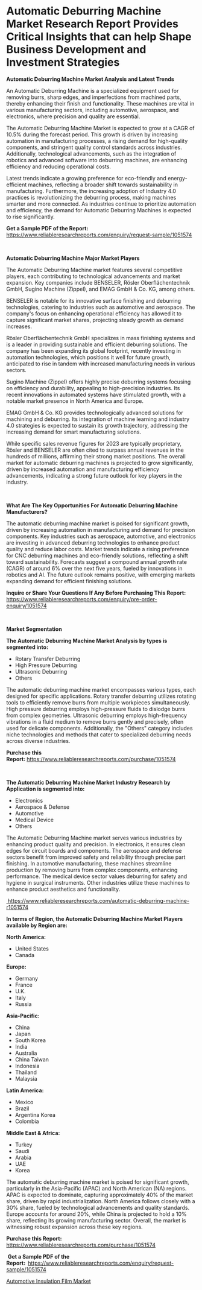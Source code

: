 <p><h1>Automatic Deburring Machine Market Research Report Provides Critical Insights that can help Shape Business Development and Investment Strategies</h1></p><p><strong>Automatic Deburring Machine Market Analysis and Latest Trends</strong></p>
<p><p>An Automatic Deburring Machine is a specialized equipment used for removing burrs, sharp edges, and imperfections from machined parts, thereby enhancing their finish and functionality. These machines are vital in various manufacturing sectors, including automotive, aerospace, and electronics, where precision and quality are essential. </p><p>The Automatic Deburring Machine Market is expected to grow at a CAGR of 10.5% during the forecast period. This growth is driven by increasing automation in manufacturing processes, a rising demand for high-quality components, and stringent quality control standards across industries. Additionally, technological advancements, such as the integration of robotics and advanced software into deburring machines, are enhancing efficiency and reducing operational costs. </p><p>Latest trends indicate a growing preference for eco-friendly and energy-efficient machines, reflecting a broader shift towards sustainability in manufacturing. Furthermore, the increasing adoption of Industry 4.0 practices is revolutionizing the deburring process, making machines smarter and more connected. As industries continue to prioritize automation and efficiency, the demand for Automatic Deburring Machines is expected to rise significantly.</p></p>
<p><strong>Get a Sample PDF of the Report:&nbsp;</strong> <a href="https://www.reliableresearchreports.com/enquiry/request-sample/1051574?utm_campaign=2219&utm_medium=2&utm_source=Github&utm_content=ia&utm_term=30032025&utm_id=automatic-deburring-machine">https://www.reliableresearchreports.com/enquiry/request-sample/1051574</a></p>
<p>&nbsp;</p>
<p><strong>Automatic Deburring Machine Major Market Players</strong></p>
<p><p>The Automatic Deburring Machine market features several competitive players, each contributing to technological advancements and market expansion. Key companies include BENSELER, Rösler Oberflächentechnik GmbH, Sugino Machine (Zippel), and EMAG GmbH & Co. KG, among others. </p><p>BENSELER is notable for its innovative surface finishing and deburring technologies, catering to industries such as automotive and aerospace. The company's focus on enhancing operational efficiency has allowed it to capture significant market shares, projecting steady growth as demand increases.</p><p>Rösler Oberflächentechnik GmbH specializes in mass finishing systems and is a leader in providing sustainable and efficient deburring solutions. The company has been expanding its global footprint, recently investing in automation technologies, which positions it well for future growth, anticipated to rise in tandem with increased manufacturing needs in various sectors.</p><p>Sugino Machine (Zippel) offers highly precise deburring systems focusing on efficiency and durability, appealing to high-precision industries. Its recent innovations in automated systems have stimulated growth, with a notable market presence in North America and Europe.</p><p>EMAG GmbH & Co. KG provides technologically advanced solutions for machining and deburring. Its integration of machine learning and industry 4.0 strategies is expected to sustain its growth trajectory, addressing the increasing demand for smart manufacturing solutions.</p><p>While specific sales revenue figures for 2023 are typically proprietary, Rösler and BENSELER are often cited to surpass annual revenues in the hundreds of millions, affirming their strong market positions. The overall market for automatic deburring machines is projected to grow significantly, driven by increased automation and manufacturing efficiency advancements, indicating a strong future outlook for key players in the industry.</p></p>
<p>&nbsp;</p>
<p><strong>What Are The Key Opportunities For Automatic Deburring Machine Manufacturers?</strong></p>
<p><p>The automatic deburring machine market is poised for significant growth, driven by increasing automation in manufacturing and demand for precision components. Key industries such as aerospace, automotive, and electronics are investing in advanced deburring technologies to enhance product quality and reduce labor costs. Market trends indicate a rising preference for CNC deburring machines and eco-friendly solutions, reflecting a shift toward sustainability. Forecasts suggest a compound annual growth rate (CAGR) of around 6% over the next five years, fueled by innovations in robotics and AI. The future outlook remains positive, with emerging markets expanding demand for efficient finishing solutions.</p></p>
<p><strong>Inquire or Share Your Questions If Any Before Purchasing This Report:</strong> <a href="https://www.reliableresearchreports.com/enquiry/pre-order-enquiry/1051574?utm_campaign=2219&utm_medium=2&utm_source=Github&utm_content=ia&utm_term=30032025&utm_id=automatic-deburring-machine">https://www.reliableresearchreports.com/enquiry/pre-order-enquiry/1051574</a></p>
<p>&nbsp;</p>
<p><strong>Market Segmentation</strong></p>
<p><strong>The Automatic Deburring Machine Market Analysis by types is segmented into:</strong></p>
<p><ul><li>Rotary Transfer Deburring</li><li>High Pressure Deburring</li><li>Ultrasonic Deburring</li><li>Others</li></ul></p>
<p><p>The automatic deburring machine market encompasses various types, each designed for specific applications. Rotary transfer deburring utilizes rotating tools to efficiently remove burrs from multiple workpieces simultaneously. High pressure deburring employs high-pressure fluids to dislodge burrs from complex geometries. Ultrasonic deburring employs high-frequency vibrations in a fluid medium to remove burrs gently and precisely, often used for delicate components. Additionally, the "Others" category includes niche technologies and methods that cater to specialized deburring needs across diverse industries.</p></p>
<p><strong>Purchase this Report:&nbsp;</strong><a href="https://www.reliableresearchreports.com/purchase/1051574?utm_campaign=2219&utm_medium=2&utm_source=Github&utm_content=ia&utm_term=30032025&utm_id=automatic-deburring-machine">https://www.reliableresearchreports.com/purchase/1051574</a></p>
<p>&nbsp;</p>
<p><strong>The Automatic Deburring Machine Market Industry Research by Application is segmented into:</strong></p>
<p><ul><li>Electronics</li><li>Aerospace & Defense</li><li>Automotive</li><li>Medical Device</li><li>Others</li></ul></p>
<p><p>The Automatic Deburring Machine market serves various industries by enhancing product quality and precision. In electronics, it ensures clean edges for circuit boards and components. The aerospace and defense sectors benefit from improved safety and reliability through precise part finishing. In automotive manufacturing, these machines streamline production by removing burrs from complex components, enhancing performance. The medical device sector values deburring for safety and hygiene in surgical instruments. Other industries utilize these machines to enhance product aesthetics and functionality.</p></p>
<p><a href="https://www.reliableresearchreports.com/automatic-deburring-machine-r1051574?utm_campaign=2219&utm_medium=2&utm_source=Github&utm_content=ia&utm_term=30032025&utm_id=automatic-deburring-machine">&nbsp;https://www.reliableresearchreports.com/automatic-deburring-machine-r1051574</a></p>
<p><strong>In terms of Region, the Automatic Deburring Machine Market Players available by Region are:</strong></p>
<p>
    <p> <strong> North America: </strong>
        <ul>
            <li>United States</li>
            <li>Canada</li>
        </ul>
        </p> 
    <p> <strong> Europe: </strong>
        <ul>
            <li>Germany</li>
            <li>France</li>
            <li>U.K.</li>
            <li>Italy</li>
            <li>Russia</li>
        </ul>
        </p> 
    <p> <strong> Asia-Pacific: </strong>
        <ul>
            <li>China</li>
            <li>Japan</li>
            <li>South Korea</li>
            <li>India</li>
            <li>Australia</li>
            <li>China Taiwan</li>
            <li>Indonesia</li>
            <li>Thailand</li>
            <li>Malaysia</li>
        </ul>
        </p> 
    <p> <strong> Latin America: </strong>
        <ul>
            <li>Mexico</li>
            <li>Brazil</li>
            <li>Argentina Korea</li>
            <li>Colombia</li>
        </ul>
        </p> 
    <p> <strong> Middle East & Africa: </strong>
        <ul>
            <li>Turkey</li>
            <li>Saudi</li>
            <li>Arabia</li>
            <li>UAE</li>
            <li>Korea</li>
        </ul>
    </p>
    </p>
<p><p>The automatic deburring machine market is poised for significant growth, particularly in the Asia-Pacific (APAC) and North American (NA) regions. APAC is expected to dominate, capturing approximately 40% of the market share, driven by rapid industrialization. North America follows closely with a 30% share, fueled by technological advancements and quality standards. Europe accounts for around 20%, while China is projected to hold a 10% share, reflecting its growing manufacturing sector. Overall, the market is witnessing robust expansion across these key regions.</p></p>
<p><strong>Purchase this Report: </strong><a href="https://www.reliableresearchreports.com/purchase/1051574?utm_campaign=2219&utm_medium=2&utm_source=Github&utm_content=ia&utm_term=30032025&utm_id=automatic-deburring-machine">https://www.reliableresearchreports.com/purchase/1051574</a></p>
<p>&nbsp;<strong>Get a Sample PDF of the Report:&nbsp;&nbsp;</strong><a href="https://www.reliableresearchreports.com/enquiry/request-sample/1051574?utm_campaign=2219&utm_medium=2&utm_source=Github&utm_content=ia&utm_term=30032025&utm_id=automatic-deburring-machine">https://www.reliableresearchreports.com/enquiry/request-sample/1051574</a></p>
<p><strong></strong></p>
<p><p><a href="https://github.com/MariaWashington76/Market-Research-Report-List-2/blob/main/automotive-insulation-film-market.md?utm_campaign=2219&utm_medium=2&utm_source=Github&utm_content=ia&utm_term=30032025&utm_id=automatic-deburring-machine">Automotive Insulation Film Market</a></p></p>